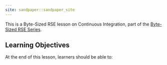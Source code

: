 ```yaml
---
site: sandpaper::sandpaper_site
---
```


This is a Byte-Sized RSE lesson on Continuous Integration, part of the [Byte-Sized RSE Series](https://carpentries-incubator.github.io/byte-sized-rse-overview/).

## Learning Objectives

At the end of this lesson, learners should be able to:

